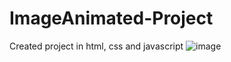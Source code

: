 # ImageAnimated-Project
Created project in html, css and javascript
![image](https://user-images.githubusercontent.com/112721990/211484855-2eb2fc95-2d9c-4feb-b89f-c8d9c76b9e42.png)
